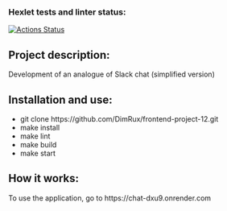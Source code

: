 ### Hexlet tests and linter status:
[![Actions Status](https://github.com/DimRux/frontend-project-12/actions/workflows/hexlet-check.yml/badge.svg)](https://github.com/DimRux/frontend-project-12/actions)

<h2>Project description:</h2>
<p>Development of an analogue of Slack chat (simplified version)</p>

<h2>Installation and use:</h2>
<ul>
  <li>git clone https://github.com/DimRux/frontend-project-12.git</li>
  <li>make install</li>
  <li>make lint</li>
  <li>make build</li>
  <li>make start</li>
</ul>

<h2>How it works:</h2>
<p>To use the application, go to https://chat-dxu9.onrender.com</p>